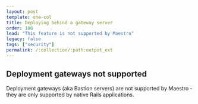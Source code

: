 ```yaml
---
layout: post
template: one-col
title: Deploying behind a gateway server
order: 100
lead: "This feature is not supported by Maestro"
legacy: false
tags: ["security"]
permalink: /:collection/:path:output_ext
---
```



## Deployment gateways not supported

Deployment gateways (aka Bastion servers) are not supported by Maestro - they are only supported by native Rails applications. 


